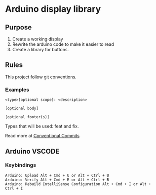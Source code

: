 # Arduino display library

## Purpose

1. Create a working display
2. Rewrite the arduino code to make it easier to read
3. Create a library for buttons.

## Rules

This project follow git conventions.

### Examples

    <type>[optional scope]: <description>

    [optional body]

    [optional footer(s)]

Types that will be used: feat and fix.

Read more at [Conventional Commits](https://www.conventionalcommits.org/en/v1.0.0/)

## Arduino VSCODE

### Keybindings

    Arduino: Upload Alt + Cmd + U or Alt + Ctrl + U
    Arduino: Verify Alt + Cmd + R or Alt + Ctrl + R
    Arduino: Rebuild IntelliSense Configuration Alt + Cmd + I or Alt + Ctrl + I
